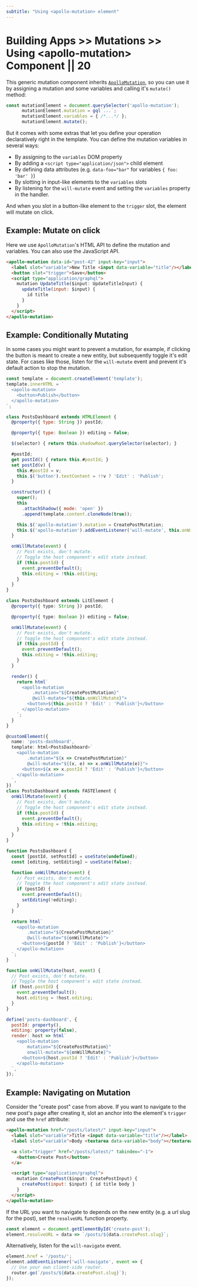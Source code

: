 ```yaml
---
subtitle: "Using <apollo-mutation> element"
---
```


# Building Apps >> Mutations >> Using &lt;apollo-mutation&gt; Component || 20

This generic mutation component inherits [`ApolloMutation`](/api/interfaces/mutation/), so you can use it by assigning a mutation and some variables and calling it's `mutate()` method:

```js copy
const mutationElement = document.querySelector('apollo-mutation');
      mutationElement.mutation = gql`...`;
      mutationElement.variables = { /*...*/ };
      mutationElement.mutate();
```

But it comes with some extras that let you define your operation declaratively right in the template. You can define the mutation variables in several ways:

- By assigning to the `variables` DOM property
- By adding a `<script type="application/json">` child element
- By defining data attributes (e.g. `data-foo="bar"` for variables `{ foo: 'bar' }`)
- By slotting in input-like elements to the `variables` slots
- By listening for the `will-mutate` event and setting the `variables` property in the handler.

And when you slot in a button-like element to the `trigger` slot, the element will mutate on click.

## Example: Mutate on click

Here we use `ApolloMutation`'s HTML API to define the mutation and variables. You can also use the JavaScript API.

```html copy
<apollo-mutation data-id="post-42" input-key="input">
  <label slot="variable">New Title <input data-variable="title"/></label>
  <button slot="trigger">Save</button>
  <script type="application/graphql">
    mutation UpdateTitle($input: UpdateTitleInput) {
      updateTitle(input: $input) {
        id title
      }
    }
  </script>
</apollo-mutation>
```

## Example: Conditionally Mutating

In some cases you might want to prevent a mutation, for example, if clicking the button is meant to create a new entity, but subsequently toggle it's edit state. For cases like those, listen for the `will-mutate` event and prevent it's default action to stop the mutation.

<code-tabs collection="libraries" default-tab="lit">

  ```js tab mixins
  const template = document.createElement('template');
  template.innerHTML = `
    <apollo-mutation>
      <button>Publish</button>
    </apollo-mutation>
  `;

  class PostsDashboard extends HTMLElement {
    @property({ type: String }) postId;

    @property({ type: Boolean }) editing = false;

    $(selector) { return this.shadowRoot.querySelector(selector); }

    #postId;
    get postId() { return this.#postId; }
    set postId(v) {
      this.#postId = v;
      this.$('button').textContent = !!v ? 'Edit' : 'Publish';
    }

    constructor() {
      super();
      this
        .attachShadow({ mode: 'open' })
        .append(template.content.cloneNode(true));

      this.$('apollo-mutation').mutation = CreatePostMutation;
      this.$('apollo-mutation').addEventListener('will-mutate', this.onWillMutate.bind(this));
    }

    onWillMutate(event) {
      // Post exists, don't mutate.
      // Toggle the host component's edit state instead.
      if (this.postId) {
        event.preventDefault();
        this.editing = !this.editing;
      }
    }
  }
  ```

  ```ts tab lit
  class PostsDashboard extends LitElement {
    @property({ type: String }) postId;

    @property({ type: Boolean }) editing = false;

    onWillMutate(event) {
      // Post exists, don't mutate.
      // Toggle the host component's edit state instead.
      if (this.postId) {
        event.preventDefault();
        this.editing = !this.editing;
      }
    }

    render() {
      return html`
        <apollo-mutation
            .mutation="${CreatePostMutation}"
            @will-mutate="${this.onWillMutate}">
          <button>${this.postId ? 'Edit' : 'Publish'}</button>
        </apollo-mutation>
      `;
    }
  }
  ```

  ```ts tab fast
  @customElement({
    name: 'posts-dashboard',
    template: html<PostsDashboard>`
      <apollo-mutation
          .mutation="${x => CreatePostMutation}"
          @will-mutate="${(x, e) => x.onWillMutate(e)}">
        <button>${x => x.postId ? 'Edit' : 'Publish'}</button>
      </apollo-mutation>
    `,
  })
  class PostsDashboard extends FASTElement {
    onWillMutate(event) {
      // Post exists, don't mutate.
      // Toggle the host component's edit state instead.
      if (this.postId) {
        event.preventDefault();
        this.editing = !this.editing;
      }
    }
  }
  ```

  ```js tab haunted
  function PostsDashboard {
    const [postId, setPostId] = useState(undefined);
    const [editing, setEditing] = useState(false);

    function onWillMutate(event) {
      // Post exists, don't mutate.
      // Toggle the host component's edit state instead.
      if (postId) {
        event.preventDefault();
        setEditing(!editing);
      }
    }

    return html`
      <apollo-mutation
          .mutation="${CreatePostMutation}"
          @will-mutate="${onWillMutate}">
        <button>${postId ? 'Edit' : 'Publish'}</button>
      </apollo-mutation>
    `;
  }
  ```

  ```js tab hybrids
  function onWillMutate(host, event) {
    // Post exists, don't mutate.
    // Toggle the host component's edit state instead.
    if (host.postId) {
      event.preventDefault();
      host.editing = !host.editing;
    }
  }

  define('posts-dashboard', {
    postId: property(),
    editing: property(false),
    render: host => html`
      <apollo-mutation
          mutation="${CreatePostMutation}"
          onwill-mutate="${onWillMutate}">
        <button>${host.postId ? 'Edit' : 'Publish'}</button>
      </apollo-mutation>
    `,
  });
  ```

</code-tabs>

## Example: Navigating on Mutation

Consider the "create post" case from above. If you want to navigate to the new post's page after creating it, slot an anchor into the element's `trigger` and use the `href` attribute:

```html copy
<apollo-mutation href="/posts/latest/" input-key="input">
  <label slot="variable">Title <input data-variable="title"/></label>
  <label slot="variable">Body <textarea data-variable="body"></textarea></label>

  <a slot="trigger" href="/posts/latest/" tabindex="-1">
    <button>Create Post</button>
  </a>

  <script type="application/graphql">
    mutation CreatePost($input: CreatePostInput) {
      createPost(input: $input) { id title body }
    }
  </script>
</apollo-mutation>
```

If the URL you want to navigate to depends on the new entity (e.g. a url slug for the post), set the `resolveURL` function property.

```js copy
const element = document.getElementById('create-post');
element.resolveURL = data => `/posts/${data.createPost.slug}`;
```

Alternatively, listen for the `will-navigate` event.

```js copy
element.href = '/posts/';
element.addEventListener('will-navigate', event => {
  // Use your own client-side router.
  router.go(`/posts/${data.createPost.slug}`);
});
```
